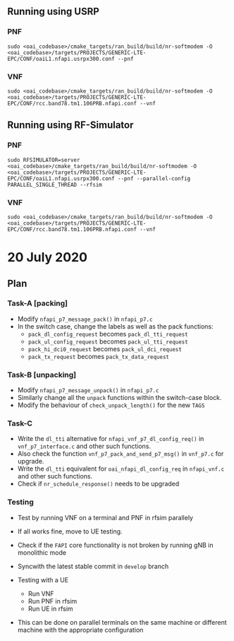 ## Running using USRP
### PNF
```
sudo <oai_codebase>/cmake_targets/ran_build/build/nr-softmodem -O <oai_codebase>/targets/PROJECTS/GENERIC-LTE-EPC/CONF/oaiL1.nfapi.usrpx300.conf --pnf
```

### VNF
```
sudo <oai_codebase>/cmake_targets/ran_build/build/nr-softmodem -O <oai_codebase>/targets/PROJECTS/GENERIC-LTE-EPC/CONF/rcc.band78.tm1.106PRB.nfapi.conf --vnf 
```


## Running using RF-Simulator
### PNF
```
sudo RFSIMULATOR=server <oai_codebase>/cmake_targets/ran_build/build/nr-softmodem -O <oai_codebase>/targets/PROJECTS/GENERIC-LTE-EPC/CONF/oaiL1.nfapi.usrpx300.conf --pnf --parallel-config PARALLEL_SINGLE_THREAD --rfsim
```
### VNF
```
sudo <oai_codebase>/cmake_targets/ran_build/build/nr-softmodem -O <oai_codebase>/targets/PROJECTS/GENERIC-LTE-EPC/CONF/rcc.band78.tm1.106PRB.nfapi.conf --vnf
```

# 20 July 2020
## Plan

### Task-A [packing]
* Modify `nfapi_p7_message_pack()` in `nfapi_p7.c`
* In the switch case, change the labels as well as the pack functions:
    * `pack_dl_config_request` becomes `pack_dl_tti_request`
    * `pack_ul_config_request` becomes `pack_ul_tti_request`
    * `pack_hi_dci0_request` becomes `pack_ul_dci_request`
    * `pack_tx_request` becomes `pack_tx_data_request`

### Task-B [unpacking]
* Modify `nfapi_p7_message_unpack()` in `nfapi_p7.c`
* Similarly change all the `unpack` functions within the switch-case block.
* Modify the behaviour of `check_unpack_length()` for the new `TAGS`

### Task-C
* Write the `dl_tti` alternative for `nfapi_vnf_p7_dl_config_req()` in `vnf_p7_interface.c` and other such functions.
* Also check the function `vnf_p7_pack_and_send_p7_msg()` in `vnf_p7.c` for upgrade.
* Write the `dl_tti` equivalent for `oai_nfapi_dl_config_req` in `nfapi_vnf.c` and other such functions.
* Check if `nr_schedule_response()` needs to be upgraded

### Testing
* Test by running VNF on a terminal and PNF in rfsim parallely
* If all works fine, move to UE testing.
* Check if the `FAPI` core functionality is not broken by running gNB in monolithic mode
* Syncwith the latest stable commit in `develop` branch

* Testing with a UE
    * Run VNF
    * Run PNF in rfsim
    * Run UE in rfsim
* This can be done on parallel terminals on the same machine or different machine with the appropriate configuration